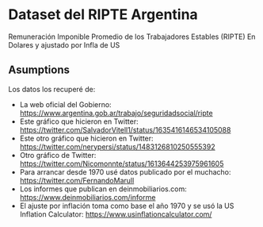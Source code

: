 # Dataset del RIPTE Argentina
Remuneración Imponible Promedio de los Trabajadores Estables (RIPTE) En Dolares y ajustado por Infla de US

## Asumptions
Los datos los recuperé de: 
- La web oficial del Gobierno: https://www.argentina.gob.ar/trabajo/seguridadsocial/ripte
- Este gráfico que hicieron en Twitter: https://twitter.com/SalvadorVitell1/status/1635416146534105088
- Este otro gráfico que hicieron en Twitter: https://twitter.com/nerypersi/status/1483126810250555392
- Otro gráfico de Twitter: https://twitter.com/Nicomonnte/status/1613644253975961605
- Para arrancar desde 1970 usé datos publicado por el muchacho: https://twitter.com/FernandoMarull 
- Los informes que publican en deinmobiliarios.com: https://www.deinmobiliarios.com/informe
- El ajuste por inflación toma como base el año 1970 y se usó la US Inflation Calculator: https://www.usinflationcalculator.com/
